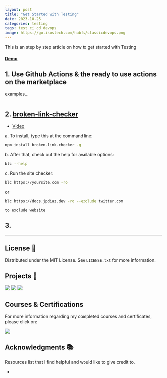 ```yaml
---
layout: post
title: "Get Started with Testing"
date: 2023-10-25
categories: testing
tags: test ci cd devops
image: https://go.isostech.com/hubfs/classicdevops.png
---
```


This is an step by step article on how to get started with Testing

#### [Demo]()

<!-- ABOUT THE PROJECT -->



## 1. Use Github Actions & the ready to use actions on the marketplace

examples...

```bash

```


## 2. [broken-link-checker](https://github.com/stevenvachon/broken-link-checker)

- [Video](https://www.youtube.com/watch?v=ob73wJv3NsU)

a. To install, type this at the command line:
```bash
npm install broken-link-checker -g
```

b. After that, check out the help for available options:
```bash
blc --help
```

c. Run the site checker:
```bash
blc https://yoursite.com -ro
```
or
```bash
blc https://docs.jpdiaz.dev -ro --exclude twitter.com
```
`to exclude website`

## 3. 

---

<!-- LICENSE -->

## License 📜

Distributed under the MIT License. See `LICENSE.txt` for more information.

<!-- OTHER PROJECTS -->

## Projects 🚀

[![](https://img.shields.io/badge/Platzi_Repos-121f3d?style=for-the-badge&logo=Platzi&logoColor=98CA3F)](#)
[![](https://img.shields.io/badge/2021-222?style=for-the-badge)](https://github.com/JuanPabloDiaz/platzi/tree/main/2021)
[![](https://img.shields.io/badge/2022-222?style=for-the-badge)](https://github.com/JuanPabloDiaz/platzi/tree/main/2022)

## Courses & Certifications

For more information regarding my completed courses and certificates, please click on:

[![](https://img.shields.io/badge/Platzi_Profile-121f3d?style=for-the-badge&logo=Platzi&logoColor=98CA3F)](https://platzi.com/p/DiazJuan/)<!-- ACKNOWLEDGMENTS -->

## Acknowledgments 📚

Resources list that I find helpful and would like to give credit to.

- 
